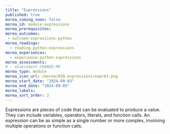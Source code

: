 ```yaml
---
title: "Expressions"
published: true
morea_coming_soon: false
morea_id: module-expressions
morea_prerequisites:
morea_outcomes:
 - outcome-expressions-python
morea_readings:
  - reading-python-expressions
morea_experiences:
  - experience-python-expressions
morea_assessments:
# - assessment-CHANGE-ME
morea_type: module
morea_icon_url: /morea/030.expressions/expr03.png
morea_start_date: "2024-09-03"
morea_end_date: "2024-09-05"
morea_labels:
morea_sort_order: 3
---
```


Expressions are pieces of code that can be evaluated to produce a value. They can include variables, operators, literals, and function calls. An expression can be as simple as a single number or more complex, involving multiple operations or function calls.

